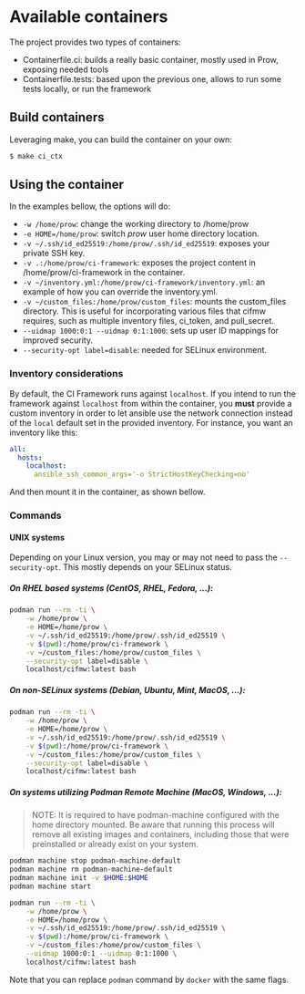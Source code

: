 # Available containers

The project provides two types of containers:

- Containerfile.ci: builds a really basic container, mostly used in Prow, exposing needed tools
- Containerfile.tests: based upon the previous one, allows to run some tests locally, or run the framework

## Build containers

Leveraging make, you can build the container on your own:
```Bash
$ make ci_ctx
```

## Using the container

In the examples bellow, the options will do:

- `-w /home/prow`: change the working directory to /home/prow
- `-e HOME=/home/prow`: switch *prow* user home directory location.
- `-v ~/.ssh/id_ed25519:/home/prow/.ssh/id_ed25519`: exposes your private SSH key.
- `-v .:/home/prow/ci-framework`: exposes the project content in /home/prow/ci-framework in the container.
- `-v ~/inventory.yml:/home/prow/ci-framework/inventory.yml`: an example of how you can override the inventory.yml.
- `-v ~/custom_files:/home/prow/custom_files`: mounts the custom_files directory. This is useful for incorporating various files that cifmw requires, such as multiple inventory files, ci_token, and pull_secret.
- `--uidmap 1000:0:1 --uidmap 0:1:1000`: sets up user ID mappings for improved security.
- `--security-opt label=disable`: needed for SELinux environment.

### Inventory considerations

By default, the CI Framework runs against `localhost`. If you intend to run the framework against `localhost` from
within the container, you **must** provide a custom inventory in order to let ansible use the network connection
instead of the `local` default set in the provided inventory. For instance, you want an inventory like this:

```YAML
all:
  hosts:
    localhost:
      ansible_ssh_common_args='-o StrictHostKeyChecking=no'
```

And then mount it in the container, as shown bellow.

### Commands

#### UNIX systems

Depending on your Linux version, you may or may not need to pass the `--security-opt`. This mostly depends
on your SELinux status.

##### On RHEL based systems (CentOS, RHEL, Fedora, ...):
```Bash
podman run --rm -ti \
    -w /home/prow \
    -e HOME=/home/prow \
    -v ~/.ssh/id_ed25519:/home/prow/.ssh/id_ed25519 \
    -v $(pwd):/home/prow/ci-framework \
    -v ~/custom_files:/home/prow/custom_files \
    --security-opt label=disable \
    localhost/cifmw:latest bash
```

##### On non-SELinux systems (Debian, Ubuntu, Mint, MacOS, ...):
```Bash
podman run --rm -ti \
    -w /home/prow \
    -e HOME=/home/prow \
    -v ~/.ssh/id_ed25519:/home/prow/.ssh/id_ed25519 \
    -v $(pwd):/home/prow/ci-framework \
    -v ~/custom_files:/home/prow/custom_files \
    --security-opt label=disable \
    localhost/cifmw:latest bash
```

##### On systems utilizing Podman Remote Machine (MacOS, Windows, ...):
> NOTE: It is required to have podman-machine configured with the home directory mounted.
Be aware that running this process will remove all existing images and containers, including those that were preinstalled or already exist on your system.

```Bash
podman machine stop podman-machine-default
podman machine rm podman-machine-default
podman machine init -v $HOME:$HOME
podman machine start
```

```Bash
podman run --rm -ti \
    -w /home/prow \
    -e HOME=/home/prow \
    -v ~/.ssh/id_ed25519:/home/prow/.ssh/id_ed25519 \
    -v $(pwd):/home/prow/ci-framework \
    -v ~/custom_files:/home/prow/custom_files \
    --uidmap 1000:0:1 --uidmap 0:1:1000 \
    localhost/cifmw:latest bash
```
Note that you can replace `podman` command by `docker` with the same flags.
